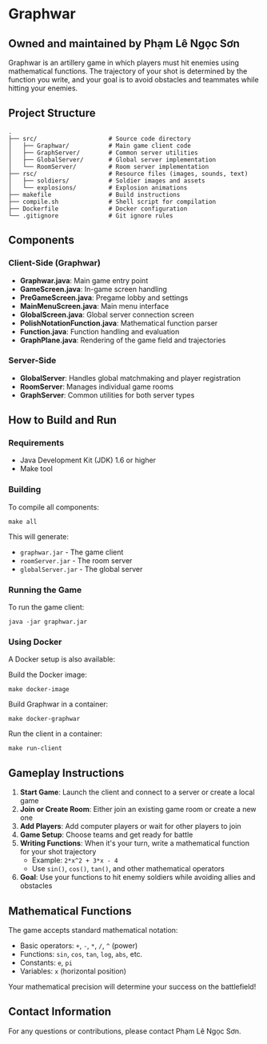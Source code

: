 # Graphwar

## Owned and maintained by Phạm Lê Ngọc Sơn

Graphwar is an artillery game in which players must hit enemies using mathematical functions. The trajectory of your shot is determined by the function you write, and your goal is to avoid obstacles and teammates while hitting your enemies.

## Project Structure

```
.
├── src/                    # Source code directory
│   ├── Graphwar/           # Main game client code
│   ├── GraphServer/        # Common server utilities
│   ├── GlobalServer/       # Global server implementation
│   └── RoomServer/         # Room server implementation
├── rsc/                    # Resource files (images, sounds, text)
│   ├── soldiers/           # Soldier images and assets
│   └── explosions/         # Explosion animations
├── makefile                # Build instructions
├── compile.sh              # Shell script for compilation
├── Dockerfile              # Docker configuration
└── .gitignore              # Git ignore rules
```

## Components

### Client-Side (Graphwar)
- **Graphwar.java**: Main game entry point
- **GameScreen.java**: In-game screen handling
- **PreGameScreen.java**: Pregame lobby and settings
- **MainMenuScreen.java**: Main menu interface
- **GlobalScreen.java**: Global server connection screen
- **PolishNotationFunction.java**: Mathematical function parser
- **Function.java**: Function handling and evaluation
- **GraphPlane.java**: Rendering of the game field and trajectories

### Server-Side
- **GlobalServer**: Handles global matchmaking and player registration
- **RoomServer**: Manages individual game rooms
- **GraphServer**: Common utilities for both server types

## How to Build and Run

### Requirements
- Java Development Kit (JDK) 1.6 or higher
- Make tool

### Building
To compile all components:
```
make all
```

This will generate:
- `graphwar.jar` - The game client
- `roomServer.jar` - The room server
- `globalServer.jar` - The global server

### Running the Game
To run the game client:
```
java -jar graphwar.jar
```

### Using Docker
A Docker setup is also available:

Build the Docker image:
```
make docker-image
```

Build Graphwar in a container:
```
make docker-graphwar
```

Run the client in a container:
```
make run-client
```

## Gameplay Instructions

1. **Start Game**: Launch the client and connect to a server or create a local game
2. **Join or Create Room**: Either join an existing game room or create a new one
3. **Add Players**: Add computer players or wait for other players to join
4. **Game Setup**: Choose teams and get ready for battle
5. **Writing Functions**: When it's your turn, write a mathematical function for your shot trajectory
   - Example: `2*x^2 + 3*x - 4`
   - Use `sin()`, `cos()`, `tan()`, and other mathematical operators
6. **Goal**: Use your functions to hit enemy soldiers while avoiding allies and obstacles

## Mathematical Functions

The game accepts standard mathematical notation:
- Basic operators: `+`, `-`, `*`, `/`, `^` (power)
- Functions: `sin`, `cos`, `tan`, `log`, `abs`, etc.
- Constants: `e`, `pi`
- Variables: `x` (horizontal position)

Your mathematical precision will determine your success on the battlefield!

## Contact Information

For any questions or contributions, please contact Phạm Lê Ngọc Sơn.
